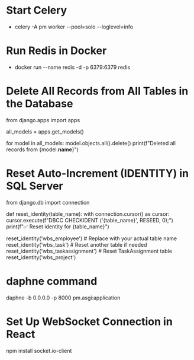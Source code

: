 # Start Celery
  - celery -A pm worker --pool=solo --loglevel=info

# Run Redis in Docker
  - docker run --name redis -d -p 6379:6379 redis

# Delete All Records from All Tables in the Database

  from django.apps import apps

  all_models = apps.get_models()

  for model in all_models:
      model.objects.all().delete()
      print(f"Deleted all records from {model.__name__}")

# Reset Auto-Increment (IDENTITY) in SQL Server

  from django.db import connection

  def reset_identity(table_name):
        with connection.cursor() as cursor:
            cursor.execute(f"DBCC CHECKIDENT ('{table_name}', RESEED, 0);")
            print(f"✅ Reset identity for {table_name}")


  reset_identity('wbs_employee')  # Replace with your actual table name
  reset_identity('wbs_task')  # Reset another table if needed
  reset_identity('wbs_taskassignment')  # Reset TaskAssignment table
  reset_identity('wbs_project') 




# daphne command
daphne -b 0.0.0.0 -p 8000 pm.asgi:application

#  Set Up WebSocket Connection in React
npm install socket.io-client
